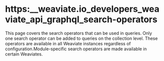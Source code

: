 # https:\_\_weaviate.io_developers_weaviate_api_graphql_search-operators

This page covers the search operators that can be used in queries. Only one search operator can be added to queries on the collection level. These operators are available in all Weaviate instances regardless of configuration.Module-specific search operators are made available in certain Weaviates.

